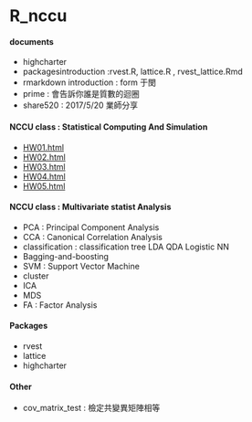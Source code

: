 # R_nccu

#### documents
* highcharter
* packagesintroduction :rvest.R, lattice.R , rvest_lattice.Rmd
* rmarkdown introduction : form 于閔
* prime : 會告訴你誰是質數的迴圈
* share520 : 2017/5/20 業師分享

#### NCCU class : Statistical Computing And Simulation
* [HW01.html](https://pongponglin.github.io/Class_in_NCCU/HW01.html)
* [HW02.html](https://pongponglin.github.io/Class_in_NCCU/HW02.html)
* [HW03.html](https://pongponglin.github.io/Class_in_NCCU/HW03.html)
* [HW04.html](https://pongponglin.github.io/Class_in_NCCU/HW04.html)
* [HW05.html](https://pongponglin.github.io/Class_in_NCCU/HW05.html)

#### NCCU class : Multivariate statist Analysis	
* PCA : Principal Component Analysis
* CCA : Canonical Correlation Analysis
* classification : classification tree LDA QDA Logistic NN
* Bagging-and-boosting
* SVM : Support Vector Machine
* cluster
* ICA
* MDS
* FA : Factor Analysis

#### Packages
* rvest
* lattice
* highcharter

#### Other
* cov_matrix_test : 檢定共變異矩陣相等

